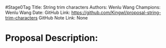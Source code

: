 #Stage0Tag
Title: String trim characters
Authors: Wenlu Wang
Champions: Wenlu Wang
Date: 
GitHub Link: https://github.com/Kingwl/proposal-string-trim-characters
GitHub Note Link: None

# Proposal Description:
